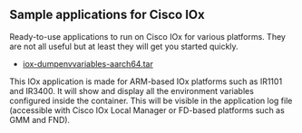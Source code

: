 ## Sample applications for Cisco IOx

Ready-to-use applications to run on Cisco IOx for various platforms. They are not all useful but at least they will get you started quickly.

* [iox-dumpenvvariables-aarch64.tar](iox-dumpenvvariables-aarch64.tar)

This IOx application is made for ARM-based IOx platforms such as IR1101 and IR3400. It will show and display all the environment variables configured inside the container. This will be visible in the application log file (accessible with Cisco IOx Local Manager or FD-based platforms such as GMM and FND).
